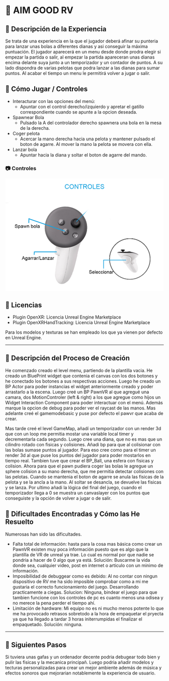# 📄 AIM GOOD RV

## 📌 Descripción de la Experiencia

Se trata de una experiencia en la que el jugador deberá afinar su punteria para lanzar unas bolas a diferentes dianas y asi conseguir la máxima puntuación. El jugador aparecerá en un menu desde donde prodra elegir si empezar la partida o salir, al empezar la partida apareceran unas dianas encima delante suya junto a un temporizador y un contador de puntos. A su lado dispondra de varias pelotas que podra lanzar a las dianas para sumar puntos. Al acabar el tiempo un menu le permitirá volver a jugar o salir.


## 📌 Cómo Jugar / Controles

- Interacturar con las opciones del menú:
  - Apuntar con el control derecho/izquierdo y apretar el gatillo correspondiente cuando se apunte a la opcion deseada.
- Spawnear Bola
  - Pulsado la A del controlador derecho spawnera una bola en la mesa de la derecha.
- Coger pelota
   - Acercar la mano derecha hacia una pelota y mantener pulsado el boton de agarre. Al mover la mano la pelota se movera con ella.
- Lanzar bola
  - Apuntar hacia la diana y soltar el boton de agarre del mando. 

### 📷 Controles

![Controles](img/controles.png)


## 📌 Licencias

- Plugin OpenXR: Licencia Unreal Engine Marketplace
- Plugin OpenXRHandTracking:  Licencia Unreal Engine Marketplace

Para los modelos y texturas se han empleado los que ya vienen por defecto en Unreal Engine.

---



## 📌 Descripción del Proceso de Creación

He comenzado creado el level menu, partiendo de la plantilla vacia. He creado un BluePrint widget que contenia el canvas con los dos botones y he conectado los botones a sus respectivas acciones. Luego he creado un BP Actor para poder instancias el widget anteriormente creado y poder arrastarlo a la escena. 
Luego creé un BP PawnVR al que agregué una camara, dos MotionControler (left & right) a los que agregue como hijos un Widget Interaction Component para poder interactuar con el menú. Además marque la opcion de debug para poder ver el raycast de las manos.
Mas adelante creé el gamemodebasic y puse por defecto el pawvr que acaba de crear.

Mas tarde creé el level GameMap, añadí un temporizador con un render 3d que con un loop me permitia mostar una variable local timer y decrementarla cada segundo. Luego cree una diana, que no es mas que un cilindro rotado con fisicas y colisiones. Añadi bp para que al colisionar con las bolas sumase puntos al jugador. Para eso cree como para el timer un render 3d al que puse los puntos del jugador para poder mostarlos en tiempo real. Tambien tuve que crear el BP_Ball, una esfera con fisicas y colision. Ahora para que el pawn pudiera coger las bolas le agregue un sphere colision a su mano derecha, que me permitia detectar colisiones con las pelotas. Cuando se mantenia el boton de agarre se anula las fisicas de la pelota y se la ancla a la mano. Al soltar se desancla, se devuelve las fisicas y se lanza. Por ultimo añadi la lógica del final del juego, cuando el temporizador llega a 0 se muestra un canvaslayer con los puntos que conseguiste y la opción de volver a jugar o de salir.

## 📌 Dificultades Encontradas y Cómo las He Resuelto

Numerosas han sido las dificultades.
  - Falta total de información: hasta para la cosa mas básica como crear un PawnVR existen muy poca información puesto que es algo que la plantilla de VR de unreal ya trae. Lo cual es normal por que nadie se pondria a hacer de 0 algo que ya está. Solución: Buscarme la vida donde sea, cualquier video, post en internet o articulo con un minimo de información.
  - Imposibilidad de debuggear como es debido: Al no contar con ningun dispositivo de RV me ha sido imposible comprobar como a mi me gustaria el correcto funcionamiento del juego. Desarrollando practicamente a ciegas. Solucion: Ninguna, bindear el juego para que tambien funcione con los controles de pc es cuanto menos una odisea y no merece la pena perder el tiempo ahí. 
  - Limitación de hardware: Mi equipo no es ni mucho menos potente lo que me ha provocado retrasos sobretodo a la hora de empaquetar el pryecta ya que ha llegado a tardar 3 horas initerrumpidas el finalizar el empaquetado. Solución: ninguna.
---

## 📌 Siguientes Pasos

Si tuviera unas gafas y un ordenador decente podria debugear todo bien y pulir las fisicas y la mecanica principañ. Luego podria añadir modelos y tecturas personalizadas para crear un mejor ambiente además de música y efectos sonoros que mejorarian notablemente la experiencia de usuario.




